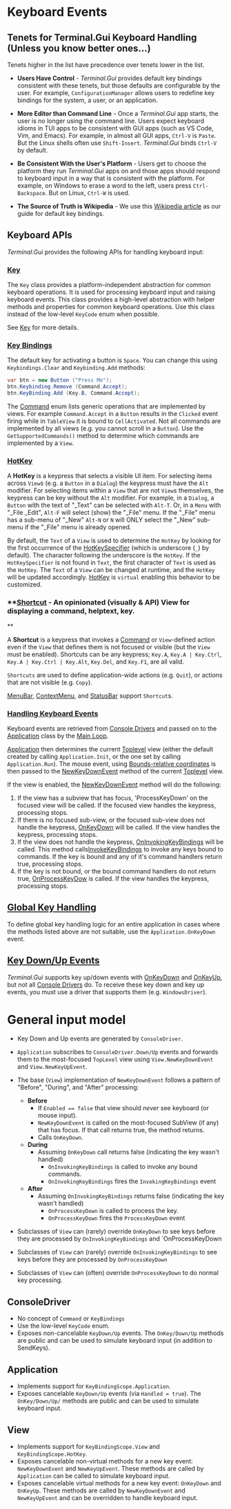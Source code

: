 # Keyboard Events

## Tenets for Terminal.Gui Keyboard Handling (Unless you know better ones...)

Tenets higher in the list have precedence over tenets lower in the list.

* **Users Have Control** - *Terminal.Gui* provides default key bindings consistent with these tenets, but those defaults are configurable by the user. For example, `ConfigurationManager` allows users to redefine key bindings for the system, a user, or an application.

* **More Editor than Command Line** - Once a *Terminal.Gui* app starts, the user is no longer using the command line. Users expect keyboard idioms in TUI apps to be consistent with GUI apps (such as VS Code, Vim, and Emacs). For example, in almost all GUI apps, `Ctrl-V` is `Paste`. But the Linux shells often use `Shift-Insert`. *Terminal.Gui* binds `Ctrl-V` by default.

* **Be Consistent With the User's Platform** - Users get to choose the platform they run *Terminal.Gui* apps on and those apps should respond to keyboard input in a way that is consistent with the platform. For example, on Windows to erase a word to the left, users press `Ctrl-Backspace`. But on Linux, `Ctrl-W` is used.

* **The Source of Truth is Wikipedia** - We use this [Wikipedia article](https://en.wikipedia.org/wiki/Table_of_keyboard_shortcuts) as our guide for default key bindings.

## Keyboard APIs

*Terminal.Gui* provides the following APIs for handling keyboard input:

### **[Key](~/api/Terminal.Gui.Key.yml)**

The `Key` class provides a platform-independent abstraction for common keyboard operations. It is used for processing keyboard input and raising keyboard events. This class provides a high-level abstraction with helper methods and properties for common keyboard operations. Use this class instead of the low-level `KeyCode` enum when possible.

See [Key](~/api/Terminal.Gui.Key.yml) for more details.

### **[Key Bindings](~/api/Terminal.Gui.KeyBindings.yml)**

The default key for activating a button is `Space`. You can change this using  
`Keybindings.Clear` and `Keybinding.Add` methods:

```csharp
var btn = new Button ("Press Me");
btn.Keybinding.Remove (Command.Accept);
btn.KeyBinding.Add (Key.B, Command.Accept);
```

The [Command](~/api/Terminal.Gui.Command.yml) enum lists generic operations that are implemented by views. For example `Command.Accept` in a `Button` results in the `Clicked` event 
firing while in `TableView` it is bound to `CellActivated`. Not all commands
are implemented by all views (e.g. you cannot scroll in a `Button`). Use the `GetSupportedCommands()` method to determine which commands are implemented by a `View`. 

### **[HotKey](~/api/Terminal.Gui.View.yml#Terminal_Gui_View_HotKey)** 

A **HotKey** is a keypress that selects a visible UI item. For selecting items across `View`s (e.g. a `Button` in a `Dialog`) the keypress must have the `Alt` modifier. For selecting items within a `View` that are not `View`s themselves, the keypress can be key without the `Alt` modifier.  For example, in a `Dialog`, a `Button` with the text of "_Text" can be selected with `Alt-T`. Or, in a `Menu` with "_File _Edit", `Alt-F` will select (show) the "_File" menu. If the "_File" menu has a sub-menu of "_New" `Alt-N` or `N` will ONLY select the "_New" sub-menu if the "_File" menu is already opened.

By default, the `Text` of a `View` is used to determine the `HotKey` by looking for the first occurrence of the [HotKeySpecifier](~/api/Terminal.Gui.View.yml#Terminal_Gui_View_HotKeySpecifier) (which is underscore (`_`) by default). The character following the underscore is the `HotKey`. If the `HotKeySpecifier` is not found in `Text`, the first character of `Text` is used as the `HotKey`. The `Text` of a `View` can be changed at runtime, and the `HotKey` will be updated accordingly. [HotKey](~/api/Terminal.Gui.View.yml#Terminal_Gui_View_HotKey) is `virtual` enabling this behavior to be customized.

### **[Shortcut](~/api/Terminal.Gui.Shortcut.yml) - An opinionated (visually & API) View for displaying a command, helptext, key.
**

A **Shortcut** is a keypress that invokes a [Command](~/api/Terminal.Gui.Command.yml) or `View`-defined action even if the `View` that defines them is not focused or visible (but the `View` must be enabled). Shortcuts can be any keypress; `Key.A`, `Key.A | Key.Ctrl`, `Key.A | Key.Ctrl | Key.Alt`, `Key.Del`, and `Key.F1`, are all valid. 

`Shortcuts` are used to define application-wide actions (e.g. `Quit`), or actions that are not visible (e.g. `Copy`).

[MenuBar](~/api/Terminal.Gui.MenuBar.yml), [ContextMenu](~/api/Terminal.Gui.ContextMenu.yml), and [StatusBar](~/api/Terminal.Gui.StatusBar.yml) support `Shortcut`s. 

### **[Handling Keyboard Events](~/api/Terminal.Gui.View.yml#Terminal_Gui_View_KeyDown)**

Keyboard events are retrieved from [Console Drivers](drivers.md) and passed on 
to the [Application](~/api/Terminal.Gui.Application.yml) class by the [Main Loop](mainloop.md). 

[Application](~/api/Terminal.Gui.Application.yml) then determines the current [Toplevel](~/api/Terminal.Gui.Toplevel.yml) view
(either the default created by calling `Application.Init`, or the one set by calling `Application.Run`). The mouse event, using [Bounds-relative coordinates](~/api/Terminal.Gui.View.yml#Terminal_Gui_View_Bounds) is then passed to the [NewKeyDownEvent](~/api/Terminal.Gui.View.yml#Terminal_Gui_View_NewKeyDownEvent_Terminal_Gui_Key_) method of the current [Toplevel](~/api/Terminal.Gui.Toplevel.yml) view. 

If the view is enabled, the [NewKeyDownEvent](~/api/Terminal.Gui.View.yml#Terminal_Gui_View_NewKeyDownEvent_Terminal_Gui_Key_) method will do the following: 

1) If the view has a subview that has focus, 'ProcessKeyDown' on the focused view will be called. If the focused view handles the keypress, processing stops.
2) If there is no focused sub-view, or the focused sub-view does not handle the keypress, [OnKeyDown](~/api/Terminal.Gui.View.yml#Terminal_Gui_View_OnKeyDown_Terminal_Gui_Key_) will be called. If the view handles the keypress, processing stops.
3) If the view does not handle the keypress, [OnInvokingKeyBindings](~/api/Terminal.Gui.View.yml#Terminal_Gui_View_OnInvokingKeyBindings_Terminal_Gui_Key_) will be called. This method calls[InvokeKeyBindings](~/api/Terminal.Gui.View.yml#Terminal_Gui_View_InvokeKeyBindings_Terminal_Gui_Key_) to invoke any keys bound to commands. If the key is bound and any of it's command handlers return true, processing stops.
4) If the key is not bound, or the bound command handlers do not return true, [OnProcessKeyDow](~/api/Terminal.Gui.View.yml#Terminal_Gui_View_OnProcessKeyDown_Terminal_Gui_Key_) is called. If the view handles the keypress, processing stops.

## **[Global Key Handling](~/api/Terminal.Gui.Application.yml#Terminal_Gui_Application_OnKeyDown_Terminal_Gui_Key_)**

To define global key handling logic for an entire application in cases where the methods listed above are not suitable, use the `Application.OnKeyDown` event. 

## **[Key Down/Up Events](~/api/Terminal.Gui.View.yml#Terminal_Gui_View_KeyDown)**

*Terminal.Gui* supports key up/down events with [OnKeyDown](~/api/Terminal.Gui.View.yml#Terminal_Gui_View_OnKeyDown_Terminal_Gui_Key_) and [OnKeyUp](~/api/Terminal.Gui.View.yml#Terminal_Gui_View_OnKeyUp_Terminal_Gui_Key_), but not all [Console Drivers](drivers.md) do. To receive these key down and key up events, you must use a driver that supports them (e.g. `WindowsDriver`).

# General input model

- Key Down and Up events are generated by `ConsoleDriver`. 
- `Application` subscribes to `ConsoleDriver.Down/Up` events and forwards them to the most-focused `TopLevel` view using `View.NewKeyDownEvent` and `View.NewKeyUpEvent`.
- The base (`View`) implementation of `NewKeyDownEvent` follows a pattern of "Before", "During", and "After" processing:
  - **Before**
    - If `Enabled == false` that view should *never* see keyboard (or mouse input).
    - `NewKeyDownEvent` is called on the most-focused SubView (if any) that has focus. If that call returns true, the method returns.
    - Calls `OnKeyDown`.
  - **During**
    - Assuming `OnKeyDown` call returns false (indicating the key wasn't handled)
       - `OnInvokingKeyBindings` is called to invoke any bound commands.
       - `OnInvokingKeyBindings` fires the `InvokingKeyBindings` event
  - **After**
    - Assuming `OnInvokingKeyBindings` returns false (indicating the key wasn't handled)
       - `OnProcessKeyDown` is called to process the key.
       - `OnProcessKeyDown` fires the `ProcessKeyDown` event

- Subclasses of `View` can (rarely) override `OnKeyDown` to see keys before they are processed by `OnInvokingKeyBindings` and `OnProcessKeyDown
- Subclasses of `View` can (rarely) override `OnInvokingKeyBindings` to see keys before they are processed by `OnProcessKeyDown`
- Subclasses of `View` can (often) override `OnProcessKeyDown` to do normal key processing.

## ConsoleDriver

* No concept of `Command` or `KeyBindings`
* Use the low-level `KeyCode` enum.
* Exposes non-cancelable `KeyDown/Up` events. The `OnKey/Down/Up` methods are public and can be used to simulate keyboard input (in addition to SendKeys).

## Application

* Implements support for `KeyBindingScope.Application`.
* Exposes cancelable `KeyDown/Up` events (via `Handled = true`). The `OnKey/Down/Up/` methods are public and can be used to simulate keyboard input.

## View

* Implements support for `KeyBindingScope.View` and `KeyBindingScope.HotKey`.
* Exposes cancelable non-virtual methods for a new key event: `NewKeyDownEvent` and `NewKeyUpEvent`. These methods are called by `Application` can be called to simulate keyboard input.
* Exposes cancelable virtual methods for a new key event: `OnKeyDown` and `OnKeyUp`. These methods are called by `NewKeyDownEvent` and `NewKeyUpEvent` and can be overridden to handle keyboard input.

  